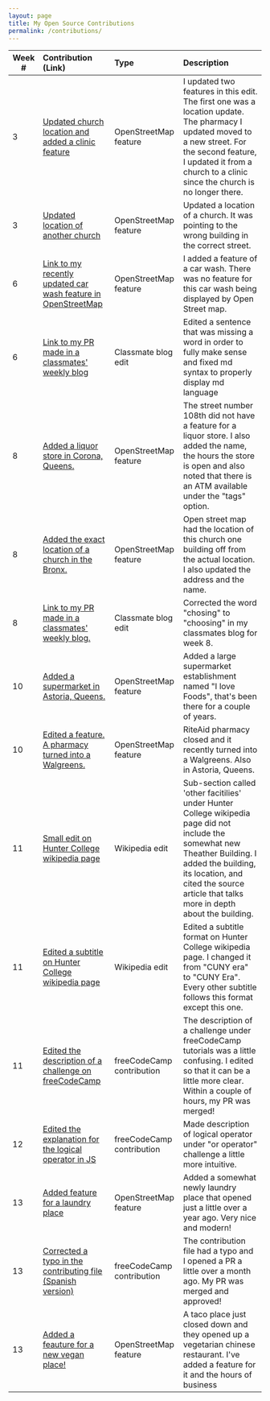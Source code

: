 ```yaml
---
layout: page
title: My Open Source Contributions
permalink: /contributions/
---
```


<!--
Type of the contribution should be "Wikipedia edit", "OpenStreet Map feature", "Project Documentation", "Project Code", "Blog Edit", etc.

The description should include a brief summary of what you did.

Replace the first row below with your contribution.

-->

| Week # | Contribution (Link)                                                                                                                       | Type                  | Description                                                                                                                                                                                                                                 |
| ------ | :---------------------------------------------------------------------------------------------------------------------------------------- | :-------------------- | :------------------------------------------------------------------------------------------------------------------------------------------------------------------------------------------------------------------------------------------ |
| 3      | [Updated church location and added a clinic feature](https://www.openstreetmap.org/changeset/74456792)                                    | OpenStreetMap feature | I updated two features in this edit. The first one was a location update. The pharmacy I updated moved to a new street. For the second feature, I updated it from a church to a clinic since the church is no longer there.                 |
| 3      | [Updated location of another church](https://www.openstreetmap.org/changeset/74414315)                                                    | OpenStreetMap feature | Updated a location of a church. It was pointing to the wrong building in the correct street.                                                                                                                                                |
| 6      | [Link to my recently updated car wash feature in OpenStreetMap](https://www.openstreetmap.org/changeset/75329481)                         | OpenStreetMap feature | I added a feature of a car wash. There was no feature for this car wash being displayed by Open Street map.                                                                                                                                 |
| 6      | [Link to my PR made in a classmates' weekly blog](https://github.com/hunter-college-ossd-fall-2019/kbarias-weekly/pull/8)                 | Classmate blog edit   | Edited a sentence that was missing a word in order to fully make sense and fixed md syntax to properly display md language                                                                                                                  |
| 8      | [Added a liquor store in Corona, Queens.](https://www.openstreetmap.org/node/6904021367)                                                  | OpenStreetMap feature | The street number 108th did not have a feature for a liquor store. I also added the name, the hours the store is open and also noted that there is an ATM available under the "tags" option.                                                |
| 8      | [Added the exact location of a church in the Bronx.](https://www.openstreetmap.org/way/276140812)                                         | OpenStreetMap feature | Open street map had the location of this church one building off from the actual location. I also updated the address and the name.                                                                                                         |
| 8      | [Link to my PR made in a classmates' weekly blog.](https://github.com/hunter-college-ossd-fall-2019/kbarias-weekly/pull/9)                | Classmate blog edit   | Corrected the word "chosing" to "choosing" in my classmates blog for week 8.                                                                                                                                                                |
| 10     | [Added a supermarket in Astoria, Queens.](https://www.openstreetmap.org/changeset/76535456#map=19/40.75554/-73.91228)                     | OpenStreetMap feature | Added a large supermarket establishment named "I love Foods", that's been there for a couple of years.                                                                                                                                      |
| 10     | [Edited a feature. A pharmacy turned into a Walgreens.](https://www.openstreetmap.org/changeset/76535535)                                 | OpenStreetMap feature | RiteAid pharmacy closed and it recently turned into a Walgreens. Also in Astoria, Queens.                                                                                                                                                   |
| 11     | [Small edit on Hunter College wikipedia page](https://en.wikipedia.org/w/index.php?title=Hunter_College&diff=prev&oldid=925364658)        | Wikipedia edit        | Sub-section called 'other facitilies' under Hunter College wikipedia page did not include the somewhat new Theather Building. I added the building, its location, and cited the source article that talks more in depth about the building. |
| 11     | [Edited a subtitle on Hunter College wikipedia page](https://en.wikipedia.org/w/index.php?title=Hunter_College&diff=prev&oldid=925365965) | Wikipedia edit        | Edited a subtitle format on Hunter College wikipedia page. I changed it from "CUNY era" to "CUNY Era". Every other subtitle follows this format except this one.                                                                            |
| 11     | [Edited the description of a challenge on freeCodeCamp](https://github.com/freeCodeCamp/freeCodeCamp/pull/37730) | freeCodeCamp contribution      | The description of a challenge under freeCodeCamp tutorials was a little confusing. I edited so that it can be a little more clear. Within a couple of hours, my PR was merged!   | 
| 12     | [Edited the explanation for the logical operator in JS](https://github.com/freeCodeCamp/freeCodeCamp/pull/37772) | freeCodeCamp contribution      | Made description of logical operator under "or operator" challenge a little more intuitive.                |
| 13     | [Added feature for a laundry place](https://www.openstreetmap.org/changeset/77744279) | OpenStreetMap feature       | Added a somewhat newly laundry place that opened just a little over a year ago. Very nice and modern!                                                                   |
| 13     | [Corrected a typo in the contributing file (Spanish version)](https://github.com/freeCodeCamp/freeCodeCamp/pull/37345) | freeCodeCamp contribution    |   The contribution file had a typo and I opened a PR a little over a month ago. My PR was merged and approved!   |    
| 13     | [Added a feauture for a new vegan place!](https://www.openstreetmap.org/changeset/77745391) | OpenStreetMap feature       | A taco place just closed down and they opened up a vegetarian chinese restaurant. I've added a feature for it and the hours of business  | 